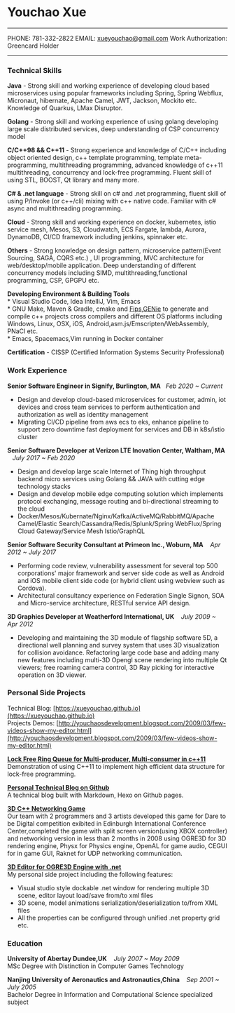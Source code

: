 Youchao Xue
============

-------------------- ---------------------------- ------------------------------------
PHONE: 781-332-2822  EMAIL: xueyouchao@gmail.com  Work Authorization: Greencard Holder

--------------------------------------------------------------------------------------

### Technical Skills
**Java** - Strong skill and working experience of developing cloud based microservices using popular frameworks including Spring, Spring Webflux, Micronaut, hibernate, Apache Camel, JWT, Jackson, Mockito etc. Knowledge of Quarkus, LMax Disruptor.

**Golang** - Strong skill and working experience of using golang developing large scale distributed services, deep understanding of CSP concurrency model 

**C/C++98 && C++11** - Strong experience and knowledge of C/C++ including object oriented design,
    c++ template programming, template meta-programming, multithreading programming,
    advanced knowledge of c++11 multithreading, concurrency and lock-free programming.
    Fluent skill of using STL, BOOST, Qt library and many more. 

**C# & .net language** - Strong skill on c# and .net programming, fluent skill of using P/Invoke (or c++/cli) mixing with c++ native
code. Familiar with c# async and multithreading programming.

**Cloud** - Strong skill and working experience on docker, kubernetes, istio service mesh, Mesos, S3, Cloudwatch, ECS Fargate, lambda, Aurora, DynamoDB, CI/CD framework including jenkins, spinnaker etc.

**Others** - Strong knowledge on design pattern, microservice pattern(Event Sourcing, SAGA, CQRS etc.) , UI programming, MVC architecture for web/desktop/mobile application. Deep understanding of different concurrency models including SIMD, multithreading,functional programming, CSP, GPGPU etc. 
    
**Developing Environment & Building Tools**  
	* Visual Studio Code, Idea IntelliJ, Vim, Emacs  
    * GNU Make, Maven & Gradle, cmake and [Fips](http://floooh.github.io/fips/getstarted.html),[GENie](https://github.com/bkaradzic/GENie) to generate and compile c++ projects cross compilers and different OS platforms including Windows, Linux, OSX, iOS, Android,asm.js/Emscripten/WebAssembly, PNaCl etc.  
    * Emacs, Spacemacs,Vim running in Docker container  
    
**Certification** - CISSP (Certified Information Systems Security Professional)  


### Work Experience  
**Senior Software Engineer in Signify, Burlington, MA**&nbsp;&nbsp;&nbsp;*Feb 2020 ~ Current*  
* Design and develop cloud-based microservices for customer, admin, iot devices and cross team services to perform authentication and authorization as well as identity management  
* Migrating CI/CD pipeline from aws ecs to eks, enhance pipeline to support zero downtime fast deployment for services and DB in k8s/istio cluster  

**Senior Software Developer at Verizon LTE Inovation Center, Waltham, MA** &nbsp;&nbsp;&nbsp;*July 2017 ~ Feb 2020*  
* Design and develop large scale Internet of Thing high throughput backend micro services using Golang && JAVA with cutting edge technology stacks  
* Design and develop mobile edge computing solution which implements protocol exchanging, message routing and bi-directional streaming to the cloud  
* Docker/Mesos/Kubernate/Nginx/Kafka/ActiveMQ/RabbitMQ/Apache Camel/Elastic Search/Cassandra/Redis/Splunk/Spring WebFlux/Spring Cloud Gateway/Service Mesh Istio/GraphQL

**Senior Software Security Consultant at Primeon Inc., Woburn, MA**&nbsp;&nbsp;&nbsp;&nbsp;*Apr 2012 ~ July 2017*  
* Performing code review, vulnerability assessment for several top 500 corporations' major framework and server side code as well as Android and iOS mobile client side code (or hybrid client using webview such as Cordova).  
* Architectural consultancy experience on Federation Single Signon, SOA and Micro-service architecture, RESTful service API design.  

**3D Graphics Developer at Weatherford International, UK**&nbsp;&nbsp;&nbsp;&nbsp;*July 2009 ~ Apr 2012*  
* Developing and maintaining the 3D module of flagship software 5D, a directional well planning and survey system that uses 3D visualization for
collision avoidance. Refactoring large code base and adding many new features including multi-3D Opengl scene rendering into multiple Qt viewers; free roaming camera control, 3D Ray picking for interactive operation on 3D viewer.

### Personal Side Projects  

Technical Blog: [https://xueyouchao.github.io](https://xueyouchao.github.io)  
Projects Demos: [http://youchaosdevelopment.blogspot.com/2009/03/few-videos-show-my-editor.html](http://youchaosdevelopment.blogspot.com/2009/03/few-videos-show-my-editor.html)  

[**Lock Free Ring Queue for Multi-producer, Multi-consumer in c++11**](https://xueyouchao.github.io/2017/02/26/Lock-Free-Ring-Queue-for-Multi-producer-and-Multi-consumer/)  
Demonstration of using C++11 to implement high efficient data structure for lock-free programming.

[**Personal Technical Blog on Github**](https://xueyouchao.github.io/)  
A technical blog built with Markdown, Hexo on Github pages.  

[**3D C++ Networking Game**](http://youchaosdevelopment.blogspot.com/2009/02/world-of-champloo.html)  
Our team with 2 programmers and 3 artists developed this game for Dare to be Digital competition exibited in Edinburgh International Conference Center,completed the game with split screen version(using XBOX controller) and networking
version in less than 2 months in 2008 using OGRE3D for 3D rendering engine, Physx for Physics engine, OpenAL for game audio, CEGUI 
for in game GUI, Raknet for UDP networking communication. 


[**3D Editor for OGRE3D Engine with .net**](http://youchaosdevelopment.blogspot.com/2009/03/few-videos-show-my-editor.html)  
My personal side project including the following features:  
* Visual studio style dockable .net window for rendering multiple 3D scene, editor layout load/save from/to xml files  
* 3D scene, model animations serialization/deserialization to/from XML files  
* All the properties can be configured through unified .net property grid etc.  


### Education 

**University of Abertay Dundee,UK**&nbsp;&nbsp;&nbsp;&nbsp;*July 2007 ~ May 2009*  
MSc Degree with Distinction in Computer Games Technology

**Nanjing University of Aeronautics and Astronautics,China**&nbsp;&nbsp;&nbsp;&nbsp;*Sep 2001 ~ July 2005*  
Bachelor Degree in Information and Computational Science specialized subject
